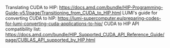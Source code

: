 
Translating CUDA to HIP: https://docs.amd.com/bundle/HIP-Programming-Guide-v5.1/page/Transitioning_from_CUDA_to_HIP.html
LUMI's guide for converting CUDA to hIP: https://lumi-supercomputer.eu/preparing-codes-for-lumi-converting-cuda-applications-to-hip/
CUDA to HIP API compatibility list: https://docs.amd.com/bundle/HIP_Supported_CUDA_API_Reference_Guide/page/CUBLAS_API_supported_by_HIP.html
